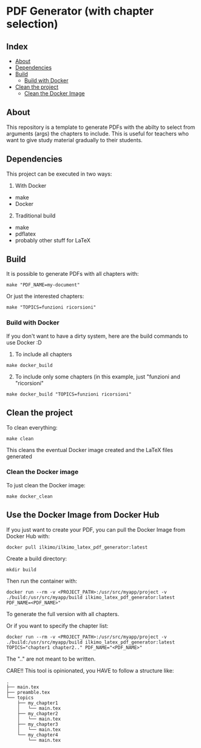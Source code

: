 # PDF Generator (with chapter selection)
## Index
- [About](#about)
- [Dependencies](#dependencies)
- [Build](#build)
  - [Build with Docker](#build-with-docker)
- [Clean the project](#clean-the-project)
    - [Clean the Docker Image](#clean-the-docker-stuff)

## About
This repository is a template to generate PDFs with the abilty to select 
from arguments (args) the chapters to include. This is useful for teachers 
who want to give study material gradually to their students.

## Dependencies
This project can be executed in two ways:
1) With Docker
- make
- Docker
2) Traditional build
- make
- pdflatex
- probably other stuff for LaTeX

## Build
It is possible to generate PDFs with all chapters with:
```/bin/bash
make "PDF_NAME=my-document"
```
Or just the interested chapters:
```/bin/bash
make "TOPICS=funzioni ricorsioni"
```

### Build with Docker
If you don't want to have a dirty system, here are the
build commands to use Docker :D
1) To include all chapters
```/bin/bash
make docker_build
```
2) To include only some chapters (in this example, just "funzioni 
and "ricorsioni"
```/bin/bash
make docker_build "TOPICS=funzioni ricorsioni"
```

## Clean the project
To clean everything:
```/bin/bash
make clean
```
This cleans the eventual Docker image created and the LaTeX files generated

### Clean the Docker image
To just clean the Docker image:
```/bin/bash
make docker_clean
```

## Use the Docker Image from Docker Hub
If you just want to create your PDF, you can pull the Docker Image from Docker Hub with:
```/bin/bash
docker pull ilkimo/ilkimo_latex_pdf_generator:latest
```
Create a build directory:
```/bin/bash
mkdir build
```
Then run the container with:
```/bin/bash
docker run --rm -v <PROJECT_PATH>:/usr/src/myapp/project -v ./build:/usr/src/myapp/build ilkimo_latex_pdf_generator:latest PDF_NAME=<PDF_NAME>"
```
To generate the full version with all chapters.

Or if you want to specify the chapter list:
```/bin/bash
docker run --rm -v <PROJECT_PATH>:/usr/src/myapp/project -v ./build:/usr/src/myapp/build ilkimo_latex_pdf_generator:latest TOPICS="chapter1 chapter2.." PDF_NAME="<PDF_NAME>"
```
The ".." are not meant to be written.

CARE!! This tool is opinionated, you HAVE to follow a structure like:
```
.
├── main.tex
├── preamble.tex
└── topics
    ├── my_chapter1
    │   └── main.tex
    ├── my_chapter2
    │   └── main.tex
    ├── my_chapter3
    │   └── main.tex
    └── my_chapter4
        └── main.tex
```
